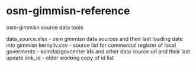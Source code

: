 # osm-gimmisn-reference
osm-gimmisn source data tools

data_source.xlsx - osm gimmisn data sources and their last loading date into gimmisn
kernyilv.csv - source list for commercial register of local goverments - komdat/govcenter ids and other data source url and their last update
onk_id - older working copy of id list


